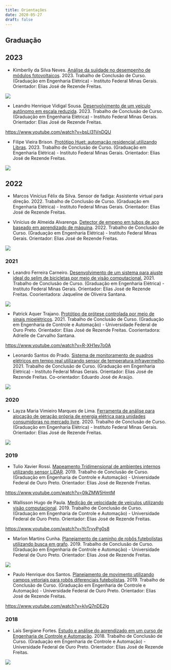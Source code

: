 ```yaml
---
title: Orientações
date: 2020-05-27
draft: false
---
```


## Graduação

## 2023

- Kimberlly da Silva Neves. [Análise da sujidade no desempenho de módulos fotovoltaicos](https://ej-ensino.com.br/wp-content/uploads/2023/09/TCC_Kimberlly_Neves_final.pdf). 2023. Trabalho de Conclusão de Curso. (Graduação em Engenharia Elétrica) - Instituto Federal Minas Gerais. Orientador: Elias José de Rezende Freitas.

![](image-kimberlly.png)

- Leandro Henrique Vidigal Sousa. [Desenvolvimento de um veículo autônomo em escala reduzida](https://ej-ensino.com.br/wp-content/uploads/2023/09/TCC___IFMG_ITR_Trabalho___Desenvolvimento_de_um_robo_autonomo_de_Corrida.pdf). 2023. Trabalho de Conclusão de Curso. (Graduação em Engenharia Elétrica) - Instituto Federal Minas Gerais. Orientador: Elias José de Rezende Freitas.

https://www.youtube.com/watch?v=bsLI31VnDQU

- Filipe Vieira Brison. [Protótipo Huet: automação residencial utilizando Libras](https://ej-ensino.com.br/wp-content/uploads/2023/09/TCC_filipe-final.pdf). 2023. Trabalho de Conclusão de Curso. (Graduação em Engenharia Elétrica) - Instituto Federal Minas Gerais. Orientador: Elias José de Rezende Freitas.

![](image-filipe.png)

## 2022

- Marcos Vinícius Félix da Silva. Sensor de fadiga: Assistente virtual para direção. 2022. Trabalho de Conclusão de Curso. (Graduação em Engenharia Elétrica) - Instituto Federal Minas Gerais. Orientador: Elias José de Rezende Freitas.

- Vinícius de Almeida Alvarenga. [Detector de empeno em tubos de aço baseado em aprendizado de máquina](https://ej-ensino.com.br/wp-content/uploads/2023/09/TCC_IFMG_VINICIUS-final.pdf). 2022. Trabalho de Conclusão de Curso. (Graduação em Engenharia Elétrica) - Instituto Federal Minas Gerais. Orientador: Elias José de Rezende Freitas.

![](image-2.png)

### 2021

- Leandro Ferreira Carneiro. [Desenvolvimento de um sistema para ajuste ideal do selim de bicicletas por meio de visão computacional.](https://ej-ensino.com.br/wp-content/uploads/2021/10/TCC_Leandro_Ferreira_IFMG_2021-versao-final.pdf) 2021. Trabalho de Conclusão de Curso. (Graduação em Engenharia Elétrica) - Instituto Federal Minas Gerais. Orientador: Elias José de Rezende Freitas. Coorientadora: Jaqueline de Oliveira Santana.

![](image-kimberlly.png)

- Patrick Aquer Trajano. [Protótipo de prótese controlada por meio de sinais mioelétricos](https://www.monografias.ufop.br/handle/35400000/3172). 2021. Trabalho de Conclusão de Curso. (Graduação em Engenharia de Controle e Automação) - Universidade Federal de Ouro Preto. Orientador: Elias José de Rezende Freitas. Coorientadora: Adrielle de Carvalho Santana.

https://www.youtube.com/watch?v=R-XH1ey7o0A

- Leonardo Santos do Prado. [Sistema de monitoramento de quadros elétricos em tempo real utilizando sensor de temperatura infravermelho](https://ej-ensino.com.br/wp-content/uploads/2021/04/TCC_Sistemas_de_monitoramento_modelo_novo1.pdf). 2021. Trabalho de Conclusão de Curso. (Graduação em Engenharia Elétrica) - Instituto Federal Minas Gerais. Orientador: Elias José de Rezende Freitas. Co-orientador: Eduardo José de Araújo.

![](resultados_leonardo-1.png)

### 2020

- Layza Maria Vimieiro Marques de Lima. [Ferramenta de análise para alocação de geração própria de energia elétrica para unidades consumidoras no mercado livre](https://ej-ensino.com.br/wp-content/uploads/2020/09/Ferramenta_para_Analise_da_Alocacao_de_Geracao_Propria_TCC_Layza_final.pdf). 2020. Trabalho de Conclusão de Curso. (Graduação em Engenharia Elétrica) - Instituto Federal Minas Gerais. Orientador: Elias José de Rezende Freitas.

![](image-kimberlly.png)

### 2019

- Tulio Xavier Rossi. [Mapeamento Tridimensional de ambientes internos utilizando sensor LiDAR](http://www.monografias.ufop.br/handle/35400000/2439). 2019. Trabalho de Conclusão de Curso. (Graduação em Engenharia de Controle e Automação) - Universidade Federal de Ouro Preto. Orientador: Elias José de Rezende Freitas.

https://www.youtube.com/watch?v=0lkZMW5HmtM

- Wallisson Hugo de Paula. [Medição de velocidade de veículos utilizando visão computacional](http://www.monografias.ufop.br/handle/35400000/2607). 2019. Trabalho de Conclusão de Curso. (Graduação em Engenharia de Controle e Automação) - Universidade Federal de Ouro Preto. Orientador: Elias José de Rezende Freitas.

https://www.youtube.com/watch?v=YcTrvyPg0s8

- Marlon Martins Cunha. [Planejamento de caminho de robôs futebolistas utilizando busca em grafo](https://www.monografias.ufop.br/handle/35400000/2571). 2019. Trabalho de Conclusão de Curso. (Graduação em Engenharia de Controle e Automação) - Universidade Federal de Ouro Preto. Orientador: Elias José de Rezende Freitas.

![](image-16.png)

- Paulo Henrique dos Santos. [Planejamento de movimento utilizando campos vetoriais para robôs diferenciais futebolistas](https://www.monografias.ufop.br/handle/35400000/2355). 2019. Trabalho de Conclusão de Curso. (Graduação em Engenharia de Controle e Automação) - Universidade Federal de Ouro Preto. Orientador: Elias José de Rezende Freitas.

https://www.youtube.com/watch?v=kIyQ7nDE2lg

### 2018

- Laís Sergiane Fortes. [Estudo e análise do aprendizado em um curso de Engenharia de Controle e Automação](https://www.monografias.ufop.br/handle/35400000/1716). 2018. Trabalho de Conclusão de Curso. (Graduação em Engenharia de Controle e Automação) - Universidade Federal de Ouro Preto. Orientador: Elias José de Rezende Freitas.

![](image-15.png)
